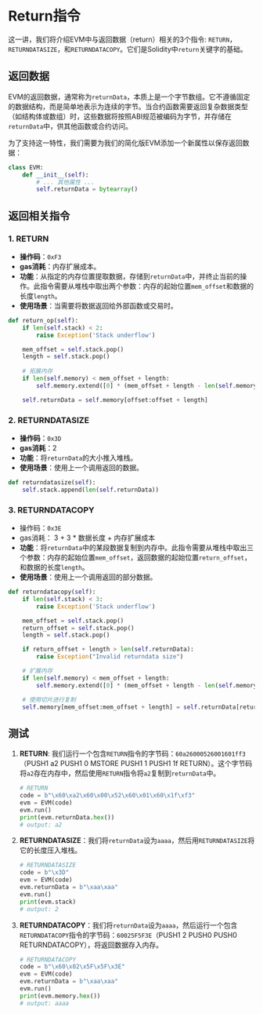 # Return指令

这一讲，我们将介绍EVM中与返回数据（return）相关的3个指令: `RETURN`，`RETURNDATASIZE`，和`RETURNDATACOPY`。它们是Solidity中`return`关键字的基础。

## 返回数据

EVM的返回数据，通常称为`returnData`，本质上是一个字节数组。它不遵循固定的数据结构，而是简单地表示为连续的字节。当合约函数需要返回复杂数据类型（如结构体或数组）时，这些数据将按照ABI规范被编码为字节，并存储在`returnData`中，供其他函数或合约访问。

为了支持这一特性，我们需要为我们的简化版EVM添加一个新属性以保存返回数据：

```python
class EVM:
    def __init__(self):
        # ... 其他属性 ...
        self.returnData = bytearray()
```

## 返回相关指令

### 1. RETURN

- **操作码**：`0xF3`
- **gas消耗**：内存扩展成本。
- **功能**：从指定的内存位置提取数据，存储到`returnData`中，并终止当前的操作。此指令需要从堆栈中取出两个参数：内存的起始位置`mem_offset`和数据的长度`length`。
- **使用场景**：当需要将数据返回给外部函数或交易时。

```python
def return_op(self):
    if len(self.stack) < 2:
        raise Exception('Stack underflow')

    mem_offset = self.stack.pop()
    length = self.stack.pop()
    
    # 拓展内存
    if len(self.memory) < mem_offset + length:
        self.memory.extend([0] * (mem_offset + length - len(self.memory)))

    self.returnData = self.memory[offset:offset + length]      
```

### 2. RETURNDATASIZE

- **操作码**：`0x3D`
- **gas消耗**：2
- **功能**：将`returnData`的大小推入堆栈。
- **使用场景**：使用上一个调用返回的数据。

```python
def returndatasize(self):
    self.stack.append(len(self.returnData))
```

### 3. RETURNDATACOPY

- 操作码：`0x3E`
- gas消耗： 3 + 3 * 数据长度 + 内存扩展成本
- **功能**：将`returnData`中的某段数据复制到内存中。此指令需要从堆栈中取出三个参数：内存的起始位置`mem_offset`，返回数据的起始位置`return_offset`，和数据的长度`length`。
- **使用场景**：使用上一个调用返回的部分数据。

```python
def returndatacopy(self):
    if len(self.stack) < 3:
        raise Exception('Stack underflow')

    mem_offset = self.stack.pop()
    return_offset = self.stack.pop()
    length = self.stack.pop()

    if return_offset + length > len(self.returnData):
        raise Exception("Invalid returndata size")

    # 扩展内存
    if len(self.memory) < mem_offset + length:
        self.memory.extend([0] * (mem_offset + length - len(self.memory)))

    # 使用切片进行复制
    self.memory[mem_offset:mem_offset + length] = self.returnData[return_offset:return_offset + length]
```

## 测试

1. **RETURN**: 我们运行一个包含`RETURN`指令的字节码：`60a26000526001601ff3`（PUSH1 a2 PUSH1 0 MSTORE PUSH1 1 PUSH1 1f RETURN）。这个字节码将`a2`存在内存中，然后使用`RETURN`指令将`a2`复制到`returnData`中。


    ```python
    # RETURN
    code = b"\x60\xa2\x60\x00\x52\x60\x01\x60\x1f\xf3"
    evm = EVM(code)
    evm.run()
    print(evm.returnData.hex())
    # output: a2
    ```

2. **RETURNDATASIZE**：我们将`returnData`设为`aaaa`，然后用`RETURNDATASIZE`将它的长度压入堆栈。

    ```python
    # RETURNDATASIZE
    code = b"\x3D"
    evm = EVM(code)
    evm.returnData = b"\xaa\xaa"
    evm.run()
    print(evm.stack)
    # output: 2
    ```

3. **RETURNDATACOPY**：我们将`returnData`设为`aaaa`，然后运行一个包含`RETURNDATACOPY`指令的字节码：`60025F5F3E`（PUSH1 2 PUSH0 PUSH0 RETURNDATACOPY），将返回数据存入内存。

    ```python
    # RETURNDATACOPY
    code = b"\x60\x02\x5F\x5F\x3E"
    evm = EVM(code)
    evm.returnData = b"\xaa\xaa"
    evm.run()
    print(evm.memory.hex())
    # output: aaaa
    ``````
